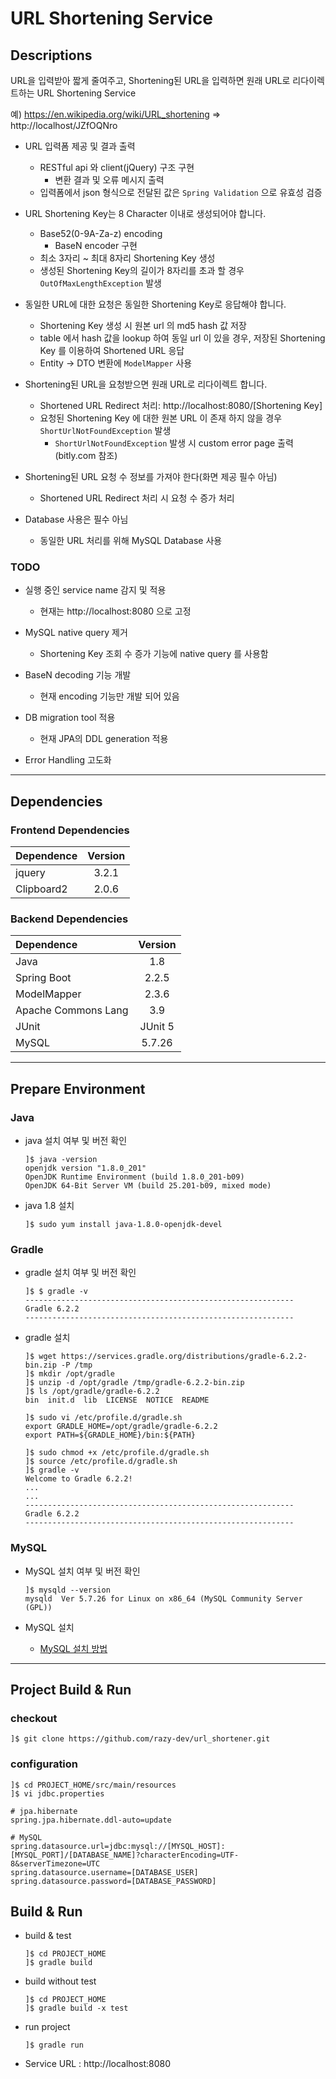# URL Shortening Service

## Descriptions
URL을 입력받아 짧게 줄여주고, Shortening된 URL을 입력하면 원래 URL로 리다이렉트하는 URL Shortening Service

예) https://en.wikipedia.org/wiki/URL_shortening => http://localhost/JZfOQNro

* URL 입력폼 제공 및 결과 출력
  - RESTful api 와 client(jQuery) 구조 구현
    - 변환 결과 및 오류 메시지 출력 
  - 입력폼에서 json 형식으로 전달된 값은 `Spring Validation` 으로 유효성 검증
  
* URL Shortening Key는 8 Character 이내로 생성되어야 합니다.
  - Base52(0-9A-Za-z) encoding
    - BaseN encoder 구현
  - 최소 3자리 ~ 최대 8자리 Shortening Key 생성
  - 생성된 Shortening Key의 길이가 8자리를 초과 할 경우 `OutOfMaxLengthException` 발생
  
* 동일한 URL에 대한 요청은 동일한 Shortening Key로 응답해야 합니다.
  - Shortening Key 생성 시 원본 url 의 md5 hash 값 저장
  - table 에서 hash 값을 lookup 하여 동일 url 이 있을 경우, 저장된 Shortening Key 를 이용하여 Shortened URL 응답
  - Entity -> DTO 변환에 `ModelMapper` 사용
  
* Shortening된 URL을 요청받으면 원래 URL로 리다이렉트 합니다.
  - Shortened URL Redirect 처리: http://localhost:8080/[Shortening Key]
  - 요청된 Shortening Key 에 대한 원본 URL 이 존재 하지 않을 경우 `ShortUrlNotFoundException` 발생 
    - `ShortUrlNotFoundException` 발생 시 custom error page 출력 (bitly.com 참조)
  
* Shortening된 URL 요청 수 정보를 가져야 한다(화면 제공 필수 아님)
  - Shortened URL Redirect 처리 시 요청 수 증가 처리
   
* Database 사용은 필수 아님
  - 동일한 URL 처리를 위해 MySQL Database 사용

### TODO
* 실행 중인 service name 감지 및 적용
  - 현재는 http://localhost:8080 으로 고정
  
* MySQL native query 제거
  - Shortening Key 조회 수 증가 기능에 native query 를 사용함
  
* BaseN decoding 기능 개발
  - 현재 encoding 기능만 개발 되어 있음

* DB migration tool 적용
  - 현재 JPA의 DDL generation 적용
  
* Error Handling 고도화

---

## Dependencies
### Frontend Dependencies
| Dependence            | Version       | 
| :---                  | :---:         |
| jquery                | 3.2.1         |
| Clipboard2            | 2.0.6         |

### Backend Dependencies
| Dependence            | Version       | 
| :---                  | :---:         |
| Java                  | 1.8           |
| Spring Boot           | 2.2.5         |
| ModelMapper           | 2.3.6         |
| Apache Commons Lang   | 3.9           |
| JUnit                 | JUnit 5       |
| MySQL                 | 5.7.26        |

---

## Prepare Environment
### Java
* java 설치 여부 및 버전 확인
  ```console
  ]$ java -version
  openjdk version "1.8.0_201"
  OpenJDK Runtime Environment (build 1.8.0_201-b09)
  OpenJDK 64-Bit Server VM (build 25.201-b09, mixed mode)
  ```
* java 1.8 설치
  ```console
  ]$ sudo yum install java-1.8.0-openjdk-devel
  ```
  
### Gradle
* gradle 설치 여부 및 버전 확인
  ```console
  ]$ $ gradle -v
  ------------------------------------------------------------
  Gradle 6.2.2
  ------------------------------------------------------------
  ```
* gradle 설치
  ```console
  ]$ wget https://services.gradle.org/distributions/gradle-6.2.2-bin.zip -P /tmp
  ]$ mkdir /opt/gradle
  ]$ unzip -d /opt/gradle /tmp/gradle-6.2.2-bin.zip
  ]$ ls /opt/gradle/gradle-6.2.2
  bin  init.d  lib  LICENSE  NOTICE  README
  
  ]$ sudo vi /etc/profile.d/gradle.sh
  export GRADLE_HOME=/opt/gradle/gradle-6.2.2
  export PATH=${GRADLE_HOME}/bin:${PATH}
  
  ]$ sudo chmod +x /etc/profile.d/gradle.sh
  ]$ source /etc/profile.d/gradle.sh
  ]$ gradle -v
  Welcome to Gradle 6.2.2!
  ...
  ...
  ------------------------------------------------------------
  Gradle 6.2.2
  ------------------------------------------------------------
  ```
  
### MySQL
* MySQL 설치 여부 및 버전 확인
  ```console
  ]$ mysqld --version
  mysqld  Ver 5.7.26 for Linux on x86_64 (MySQL Community Server (GPL))
  ```

* MySQL 설치
  - [MySQL 설치 방법](https://www.notion.so/razy/MySQL-2b11f14db9274c26a16088e5fc60bfe3)

---

## Project Build & Run
### checkout
  ```console
  ]$ git clone https://github.com/razy-dev/url_shortener.git
  ```

### configuration
  ```console
  ]$ cd PROJECT_HOME/src/main/resources
  ]$ vi jdbc.properties
  ```
  ```properties
  # jpa.hibernate
  spring.jpa.hibernate.ddl-auto=update
  
  # MySQL
  spring.datasource.url=jdbc:mysql://[MYSQL_HOST]:[MYSQL_PORT]/[DATABASE_NAME]?characterEncoding=UTF-8&serverTimezone=UTC
  spring.datasource.username=[DATABASE_USER]
  spring.datasource.password=[DATABASE_PASSWORD]
  ```

## Build & Run
* build & test
  ```console
  ]$ cd PROJECT_HOME
  ]$ gradle build 
  ```
  
* build without test
  ```console
  ]$ cd PROJECT_HOME
  ]$ gradle build -x test 
  ```
  
* run project
  ```console
  ]$ gradle run
  ```

* Service URL : http://localhost:8080